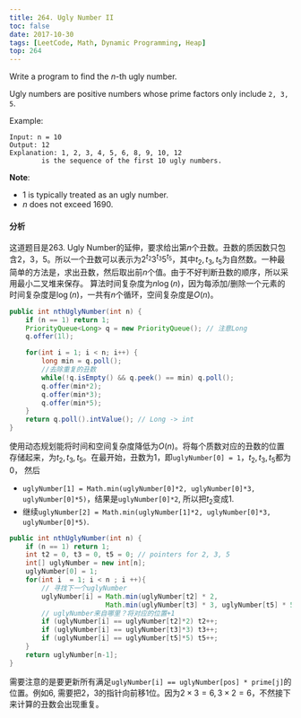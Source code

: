 ```yaml
---
title: 264. Ugly Number II
toc: false
date: 2017-10-30
tags: [LeetCode, Math, Dynamic Programming, Heap]
top: 264
---
```


Write a program to find the $n$-th ugly number.

Ugly numbers are positive numbers whose prime factors only include `2, 3, 5`. 

Example:

```
Input: n = 10
Output: 12
Explanation: 1, 2, 3, 4, 5, 6, 8, 9, 10, 12 
        is the sequence of the first 10 ugly numbers.
```

**Note**:  

* 1 is typically treated as an ugly number.
* $n$ does not exceed 1690.


#### 分析

这道题目是263. Ugly Number的延伸，要求给出第$n$个丑数。丑数的质因数只包含2，3，5。所以一个丑数可以表示为$2^{t_2}3^{t_3}5^{t_5}$，其中$t_2,t_3,t_5$为自然数。一种最简单的方法是，求出丑数，然后取出前$n$个值。由于不好判断丑数的顺序，所以采用最小二叉堆来保存。 算法时间复杂度为$n\log(n)$，因为每添加/删除一个元素的时间复杂度是$\log(n)$，一共有$n$个循环，空间复杂度是$O(n)$。

```Java
public int nthUglyNumber(int n) {
    if (n == 1) return 1;
    PriorityQueue<Long> q = new PriorityQueue(); // 注意Long
    q.offer(1l);

    for(int i = 1; i < n; i++) {
        long min = q.poll();
        //去除重复的丑数
        while(!q.isEmpty() && q.peek() == min) q.poll();
        q.offer(min*2);
        q.offer(min*3);
        q.offer(min*5);
    }
    return q.poll().intValue(); // Long -> int
}
```


使用动态规划能将时间和空间复杂度降低为$O(n)$。将每个质数对应的丑数的位置存储起来，为$t_2,t_3,t_5$。在最开始，丑数为1，即`uglyNumber[0] = 1`，$t_2,t_3,t_5$都为0， 然后

* `uglyNumber[1] = Math.min(uglyNumber[0]*2, uglyNumber[0]*3, uglyNumber[0]*5)`，结果是`uglyNumber[0]*2`, 所以把$t_2$变成1.
* 继续`uglyNumber[2] = Math.min(uglyNumber[1]*2, uglyNumber[0]*3, uglyNumber[0]*5)`.


```Java
public int nthUglyNumber(int n) {
    if (n == 1) return 1;
    int t2 = 0, t3 = 0, t5 = 0; // pointers for 2, 3, 5
    int[] uglyNumber = new int[n];
    uglyNumber[0] = 1;
    for(int i  = 1; i < n ; i ++){
        // 寻找下一个uglyNumber
        uglyNumber[i] = Math.min(uglyNumber[t2] * 2, 
                        Math.min(uglyNumber[t3] * 3, uglyNumber[t5] * 5));
        // uglyNumber来自哪里？将对应的位置+1
        if (uglyNumber[i] == uglyNumber[t2]*2) t2++; 
        if (uglyNumber[i] == uglyNumber[t3]*3) t3++;
        if (uglyNumber[i] == uglyNumber[t5]*5) t5++;
    }
    return uglyNumber[n-1];
}
```

需要注意的是要更新所有满足`uglyNumber[i] == uglyNumber[pos] * prime[j]`的位置。例如6, 需要把2，3的指针向前移1位。因为$2\times 3 = 6, 3\times 2 = 6$，不然接下来计算的丑数会出现重复。

